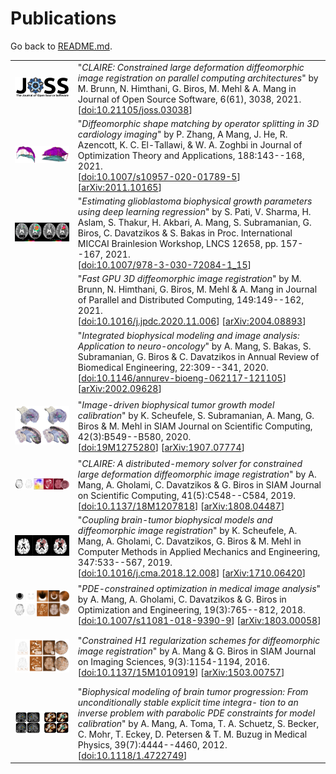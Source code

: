 # Publications

Go back to [README.md](../README.md).


<table border="0" width="100%">
<col style="width:20%">
<col style="width:80%">
<tbody>
<!-- ####################################### -->
<tr>
<td>
<p align="center"><img src="pics/2021-brunn-JOSS.jpg" alt="brunnJOSS21"  width="240"/></p>
</td>
<td>
"<i>CLAIRE: Constrained large deformation diffeomorphic image registration on parallel computing architectures</i>"
by M. Brunn, N. Himthani, G. Biros, M. Mehl & A. Mang in
Journal of Open Source Software, 6(61), 3038, 2021.
<br>
[<a href="https://doi.org/10.21105/joss.03038">doi:10.21105/joss.03038</a>]
</td>
</tr>
<!-- ####################################### -->
<tr>
<td>
<p align="center"><img src="pics/2021-zhang-JOTA.png" alt="zhangJOTA21"  width="240"/></p>
</td>
<td>
"<i>Diffeomorphic shape matching by operator splitting in 3D cardiology imaging</i>"
by P. Zhang, A Mang, J. He, R. Azencott, K. C. El-Tallawi, & W. A. Zoghbi in
Journal of Optimization Theory and Applications, 188:143--168, 2021.
<br>
[<a href="https://doi.org/10.1007/s10957-020-01789-5">doi:10.1007/s10957-020-01789-5</a>]
[<a href="https://arxiv.org/abs/2011.10165">arXiv:2011.10165</a>]
</td>
</tr>
<!-- ####################################### -->
<tr>
<td>
<p align="center"><img src="pics/2021-pati-BRLS.png" alt="patiBRLS21"  width="240"/></p>
</td>
<td>
"<i>Estimating glioblastoma biophysical growth parameters using deep learning regression</i>"
by S. Pati, V. Sharma, H. Aslam, S. Thakur, H. Akbari, A. Mang, S. Subramanian, G. Biros, C. Davatzikos & S. Bakas in
Proc. International MICCAI Brainlesion Workshop, LNCS 12658, pp. 157--167, 2021.
<br>
[<a href="https://doi.org/10.1007/978-3-030-72084-1_15">doi:10.1007/978-3-030-72084-1_15</a>]
</td>
</tr>
<!-- ####################################### -->
<tr>
<td>
</td>
<td>
"<i>Fast GPU 3D diffeomorphic image registration</i>"
by M. Brunn, N. Himthani, G. Biros, M. Mehl & A. Mang in
Journal of Parallel and Distributed Computing, 149:149--162, 2021.
<br>
[<a href="https://doi.org/10.1016/j.jpdc.2020.11.006">doi:10.1016/j.jpdc.2020.11.006</a>]
[<a href="https://arxiv.org/abs/2004.08893">arXiv:2004.08893</a>]
</td>
</tr>
<!-- ####################################### -->
<tr>
<td>
</td>
<td>
"<i>Integrated biophysical modeling and image analysis: Application to neuro-oncology</i>"
by A. Mang, S. Bakas, S. Subramanian, G. Biros & C. Davatzikos in
Annual Review of Biomedical Engineering, 22:309--341, 2020.
<br>
[<a href="https://doi.org/10.1146/annurev-bioeng-062117-121105">doi:10.1146/annurev-bioeng-062117-121105</a>]
[<a href="https://arxiv.org/abs/2002.09628">arXiv:2002.09628</a>]
</td>
</tr>
<!-- ####################################### -->
<tr>
<td>
<p align="center"><img src="pics/2020-scheufele-SISC.png" alt="scheufeleSISC20"  width="240"/></p>
</td>
<td>
"<i>Image-driven biophysical tumor growth model calibration</i>"
by K. Scheufele, S. Subramanian, A. Mang, G. Biros & M. Mehl in
SIAM Journal on Scientific Computing, 42(3):B549--B580, 2020.
<br>
[<a href="https://doi.org/10.1137/19M1275280">doi:19M1275280</a>]
[<a href="https://arxiv.org/abs/1907.07774">arXiv:1907.07774</a>]
</td>
</tr>
<!-- ####################################### -->
<tr>
<td>
<p align="center"><img src="pics/2019-mang-SISC.png" alt="mangSISC19"  width="240"/></p>
</td>
<td>
"<i>CLAIRE: A distributed-memory solver for constrained large deformation diffeomorphic image registration</i>"
by A. Mang, A. Gholami, C. Davatzikos & G. Biros in
SIAM Journal on Scientific Computing, 41(5):C548--C584, 2019.
<br>
[<a href="https://doi.org/10.1137/18M1207818">doi:10.1137/18M1207818</a>]
[<a href="https://arxiv.org/abs/1808.04487">arXiv:1808.04487</a>]
</td>
</tr>
<!-- ####################################### -->
<tr>
<td>
<p align="center"><img src="pics/2019-scheufele-CMAME.png" alt="scheufeleCMAME19"  width="240"/></p>
</td>
<td>
"<i>Coupling brain-tumor biophysical models and diffeomorphic image registration</i>"
by K. Scheufele, A. Mang, A. Gholami, C. Davatzikos, G. Biros & M. Mehl in
Computer Methods in Applied Mechanics and Engineering, 347:533--567, 2019.<br>
[<a href="https://doi.org/10.1016/j.cma.2018.12.008">doi:10.1016/j.cma.2018.12.008</a>]
[<a href="https://arxiv.org/abs/1710.06420">arXiv:1710.06420</a>]
</td>
</tr>
<!-- ####################################### -->
<tr>
<td>
<p align="center"><img src="pics/2018-mang-OPTE.png" alt="mangOPTE18"  width="240"/></p>
</td>
<td>
"<i>PDE-constrained optimization in medical image analysis</i>"
by A. Mang, A. Gholami, C. Davatzikos & G. Biros in
Optimization and Engineering, 19(3):765--812, 2018.
<br>
[<a href="https://doi.org/10.1007/s11081-018-9390-9">doi:10.1007/s11081-018-9390-9</a>]
[<a href="https://arxiv.org/abs/1803.00058">arXiv:1803.00058</a>]
</td>
</tr>
<!-- ####################################### -->
<tr>
<td>
<p align="center"><img src="pics/2015-mang-SIIMS.png" alt="mangMEDPH12"  width="240"/></p>
</td>
<td>
"<i>Constrained H1 regularization schemes for diffeomorphic image registration</i>"
by A. Mang & G. Biros in
SIAM Journal on Imaging Sciences, 9(3):1154-1194, 2016.
<br>
[<a href="https://doi.org/10.1137/15M1010919">doi:10.1137/15M1010919</a>]
[<a href="https://arxiv.org/abs/1503.00757">arXiv:1503.00757</a>]
</td>
</tr>
<!-- ####################################### -->
<tr>
<td>
<p align="center"><img src="pics/2012-mang-MEDPH.png" alt="mangMEDPH12"  width="240"/></p>
</td>
<td>
"<i>Biophysical modeling of brain tumor progression: From unconditionally stable explicit time integra- tion to an inverse problem with parabolic PDE constraints for model calibration</i>"
by A. Mang, A. Toma, T. A. Schuetz, S. Becker, C. Mohr, T. Eckey, D. Petersen & T. M. Buzug in
Medical Physics, 39(7):4444--4460, 2012.
<br>
[<a href="https://doi.org/10.1118/1.4722749">doi:10.1118/1.4722749</a>]
</td>
</tr>
</tbody>
</table>

















